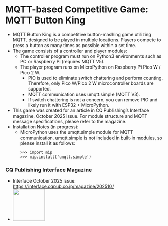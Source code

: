 # MQTT-based Competitive Game: MQTT Button King

- MQTT Button King is a competitive button-mashing game utilizing MQTT, designed to be played in multiple locations. Players compete to press a button as many times as possible within a set time.
- The game consists of a controller and player modules:
   - The controller program must run on Python3 environments such as PC or Raspberry Pi (requires MQTT V5).
   - The player program runs on MicroPython on Raspberry Pi Pico W / Pico 2 W.
      - PIO is used to eliminate switch chattering and perform counting. Therefore, only Pico W/Pico 2 W microcontroller boards are supported.
      - MQTT communication uses umqtt.simple (MQTT V3).
      - If switch chattering is not a concern, you can remove PIO and likely run it with ESP32 + MicroPython.
- This game was created for an article in CQ Publishing’s Interface magazine, October 2025 issue. For module structure and MQTT message specifications, please refer to the magazine.
- Installation Notes (in progress):
   - MicroPython uses the umqtt.simple module for MQTT communication. umqtt.simple is not included in built-in modules, so please install it as follows:
      ```
      >>> import mip
      >>> mip.install('umqtt.simple')
      ```
### CQ Publishing Interface Magazine

- Interface October 2025 issue: https://interface.cqpub.co.jp/magazine/202510/
- <img src="https://interface.cqpub.co.jp/wp-content/uploads/MIF202510-scaled.jpg" width=100>